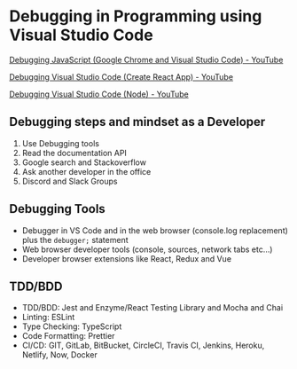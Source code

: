 # Debugging in Programming using Visual Studio Code
[Debugging JavaScript (Google Chrome and Visual Studio Code) - YouTube](https://www.youtube.com/watch?v=AX7uybwukkk&list=WL&index=2)

[Debugging Visual Studio Code (Create React App) - YouTube](https://www.youtube.com/watch?v=OlwIDANNpOc)

[Debugging Visual Studio Code (Node) - YouTube](https://www.youtube.com/watch?v=yFtU6_UaOtA)

## Debugging steps and mindset as a Developer
1. Use Debugging tools
2. Read the documentation API
3. Google search and Stackoverflow
4. Ask another developer in the office
5. Discord and Slack Groups

## Debugging Tools
* Debugger in VS Code and in the web browser (console.log replacement) plus the `debugger;`  statement
* Web browser developer tools (console, sources, network tabs etc…)
* Developer browser extensions like React, Redux and Vue

## TDD/BDD
* TDD/BDD: Jest and Enzyme/React Testing Library and Mocha and Chai
* Linting: ESLint
* Type Checking: TypeScript
* Code Formatting: Prettier
* CI/CD: GIT, GitLab, BitBucket, CircleCI, Travis CI, Jenkins, Heroku, Netlify, Now, Docker
